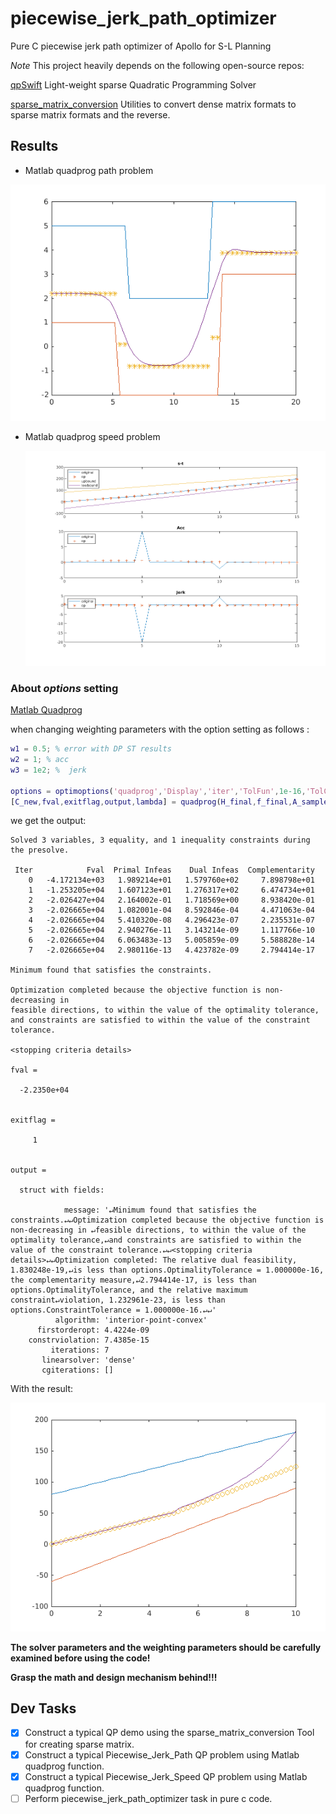 # piecewise_jerk_path_optimizer
Pure C piecewise jerk path optimizer of Apollo for S-L Planning

*Note* This project heavily depends on the following open-source repos:

[qpSwift](https://github.com/qpSWIFT/qpSWIFT) Light-weight sparse Quadratic Programming Solver

[sparse_matrix_conversion](https://github.com/kmpape/sparse_matrix_conversion) Utilities to convert dense matrix formats to sparse matrix formats and the reverse.

## Results

+ Matlab quadprog path problem

![](./Matlab/path.png)

+ Matlab quadprog speed problem

  ![](./Matlab/speed.png)

### About *options* setting

[Matlab Quadprog](https://ww2.mathworks.cn/help/optim/ug/quadprog.html?lang=en)

when changing weighting parameters  with the option setting as follows :

```matlab
w1 = 0.5; % error with DP ST results
w2 = 1; % acc
w3 = 1e2; %  jerk

options = optimoptions('quadprog','Display','iter','TolFun',1e-16,'TolCon',1e-16);
[C_new,fval,exitflag,output,lambda] = quadprog(H_final,f_final,A_sample,s_front,Aeq,beq,[],[],[],options);
```

we get the output:

```
Solved 3 variables, 3 equality, and 1 inequality constraints during the presolve.

 Iter            Fval  Primal Infeas    Dual Infeas  Complementarity  
    0   -4.172134e+03   1.989214e+01   1.579760e+02     7.898798e+01  
    1   -1.253205e+04   1.607123e+01   1.276317e+02     6.474734e+01  
    2   -2.026427e+04   2.164002e-01   1.718569e+00     8.938420e-01  
    3   -2.026665e+04   1.082001e-04   8.592846e-04     4.471063e-04  
    4   -2.026665e+04   5.410320e-08   4.296423e-07     2.235531e-07  
    5   -2.026665e+04   2.940276e-11   3.143214e-09     1.117766e-10  
    6   -2.026665e+04   6.063483e-13   5.005859e-09     5.588828e-14  
    7   -2.026665e+04   2.980116e-13   4.423782e-09     2.794414e-17  

Minimum found that satisfies the constraints.

Optimization completed because the objective function is non-decreasing in 
feasible directions, to within the value of the optimality tolerance,
and constraints are satisfied to within the value of the constraint tolerance.

<stopping criteria details>

fval =

  -2.2350e+04


exitflag =

     1


output = 

  struct with fields:

            message: '↵Minimum found that satisfies the constraints.↵↵Optimization completed because the objective function is non-decreasing in ↵feasible directions, to within the value of the optimality tolerance,↵and constraints are satisfied to within the value of the constraint tolerance.↵↵<stopping criteria details>↵↵Optimization completed: The relative dual feasibility, 1.830248e-19,↵is less than options.OptimalityTolerance = 1.000000e-16, the complementarity measure,↵2.794414e-17, is less than options.OptimalityTolerance, and the relative maximum constraint↵violation, 1.232961e-23, is less than options.ConstraintTolerance = 1.000000e-16.↵↵'
          algorithm: 'interior-point-convex'
      firstorderopt: 4.4224e-09
    constrviolation: 7.4385e-15
         iterations: 7
       linearsolver: 'dense'
       cgiterations: []
```

With the result:

![](./Matlab/infeasible.png)

**The solver parameters and the weighting parameters should be carefully examined before using the code!**

**Grasp the math and design mechanism behind!!!**

## Dev Tasks

- [x] Construct a typical QP demo using the sparse_matrix_conversion Tool for creating sparse matrix.
- [x] Construct a typical Piecewise_Jerk_Path QP problem using Matlab quadprog function.
- [x] Construct a typical Piecewise_Jerk_Speed QP problem using Matlab quadprog function.
- [ ] Perform  piecewise_jerk_path_optimizer task in pure c code.
